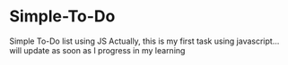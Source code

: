 # Simple-To-Do

Simple To-Do list using JS
Actually, this is my first task using javascript... will update as soon as I progress in my learning
